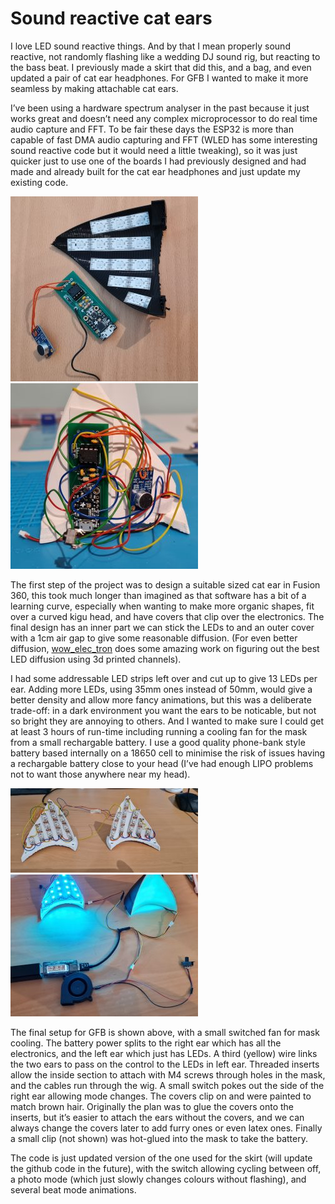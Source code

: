 # Sound reactive cat ears

I love LED sound reactive things. And by that I mean properly sound
reactive, not randomly flashing like a wedding DJ sound rig, but
reacting to the bass beat. I previously made a skirt that did this,
and a bag, and even updated a pair of cat ear headphones. For GFB I
wanted to make it more seamless by making attachable cat ears.

I’ve been using a hardware spectrum analyser in the past because it
just works great and doesn’t need any complex microprocessor to do
real time audio capture and FFT. To be fair these days the ESP32 is
more than capable of fast DMA audio capturing and FFT (WLED has some
interesting sound reactive code but it would need a little tweaking),
so it was just quicker just to use one of the boards I had previously
designed and had made and already built for the cat ear headphones and
just update my existing code.

[![](./20230424_151035-300x296.jpg)](./20230424_151035.jpg) [![](./20230428_123736-300x297.jpg)](./20230428_123736.jpg)

The first step of the project was to design a suitable sized cat ear
in Fusion 360, this took much longer than imagined as that software
has a bit of a learning curve, especially when wanting to make more
organic shapes, fit over a curved kigu head, and have covers that clip
over the electronics. The final design has an inner part we can stick
the LEDs to and an outer cover with a 1cm air gap to give some
reasonable diffusion. (For even better diffusion, [wow_elec_tron](https://www.instagram.com/wow_elec_tron/) does
some amazing work on figuring out the best LED diffusion using 3d
printed channels).

I had some addressable LED strips left over and cut up to give 13 LEDs
per ear. Adding more LEDs, using 35mm ones instead of 50mm, would
give a better density and allow more fancy animations, but this was a
deliberate trade-off: in a dark environment you want the ears to be
noticable, but not so bright they are annoying to others. And I
wanted to make sure I could get at least 3 hours of run-time including
running a cooling fan for the mask from a small rechargable battery.
I use a good quality phone-bank style battery based internally on a
18650 cell to minimise the risk of issues having a rechargable battery
close to your head (I’ve had enough LIPO problems not to want those
anywhere near my head).

[![](./20230427_102537-300x135.jpg)](./20230427_102537.jpg) [![](./20230510_112258-300x227.jpg)](./20230510_112258.jpg)

The final setup for GFB is shown above, with a small switched fan for
mask cooling. The battery power splits to the right ear which has all
the electronics, and the left ear which just has LEDs. A third
(yellow) wire links the two ears to pass on the control to the LEDs in
left ear. Threaded inserts allow the inside section to attach with M4
screws through holes in the mask, and the cables run through the wig.
A small switch pokes out the side of the right ear allowing mode
changes. The covers clip on and were painted to match brown hair.
Originally the plan was to glue the covers onto the inserts, but it’s
easier to attach the ears without the covers, and we can always change
the covers later to add furry ones or even latex ones. Finally a
small clip (not shown) was hot-glued into the mask to take the
battery.

The code is just updated version of the one used for the skirt (will
update the github code in the future), with the switch allowing
cycling between off, a photo mode (which just slowly changes colours
without flashing), and several beat mode animations.
